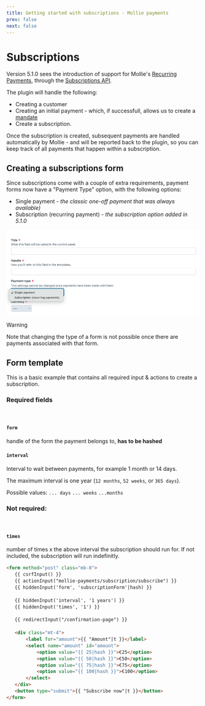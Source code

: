 ```yaml
---
title: Getting started with subscriptions - Mollie payments
prev: false
next: false
---
```


# Subscriptions  <Badge type="info" text="5.1.0" />
Version 5.1.0 sees the introduction of support for Mollie's [Recurring Payments](https://docs.mollie.com/docs/recurring-payments), through the [Subscriptions API](https://docs.mollie.com/reference/subscriptions-api).

The plugin will handle the following:
- Creating a customer
- Creating an initial payment - which, if successfull, allows us to create a [mandate](https://docs.mollie.com/reference/create-mandate)
- Create a subscription.

Once the subscription is created, subsequent payments are handled automatically by Mollie - and will be reported back to the plugin, so you can keep track of all payments that happen within a subscription.

## Creating a subscriptions form
Since subscriptions come with a couple of extra requirements, payment forms now have a "Payment Type" option, with the following options:
- Single payment - *the classic one-off payment that was always available)*
- Subscription (recurring payment) - *the subscription option added in 5.1.0*

![Payment form type setting](./images/subscriptions-form-type.png)


> [!Warning]
> Note that changing the type of a form is not possible once there are payments associated with that form.


## Form template

This is a basic example that contains all required input & actions to create a subscription.

### Required fields
<br>

#### ``form``
handle of the form the payment belongs to, **has to be hashed**

#### ``interval``

Interval to wait between payments, for example 1 month or 14 days.

The maximum interval is one year (`12 months`, `52 weeks`, or `365 days`).

Possible values: `... days` `... weeks` `...months`

### Not required:
<br>

#### ``times``
number of times x the above interval the subscription should run for. If not included, the subscription will run indefinitly.

 ```html
<form method="post" class="mb-8">
    {{ csrfInput() }}
    {{ actionInput("mollie-payments/subscription/subscribe") }}
    {{ hiddenInput('form', 'subscriptionForm'|hash) }}

    {{ hiddenInput('interval', '1 years') }}
    {{ hiddenInput('times', '1') }}

    {{ redirectInput("/confirmation-page") }}
 
    <div class="mt-4">
        <label for="amount">{{ "Amount"|t }}</label>
        <select name="amount" id="amount">
            <option value="{{ 25|hash }}">€25</option>
            <option value="{{ 50|hash }}">€50</option>
            <option value="{{ 75|hash }}">€75</option>
            <option value="{{ 100|hash }}">€100</option>
        </select>
    </div>
    <button type="submit">{{ "Subscribe now"|t }}</button>
</form>
```